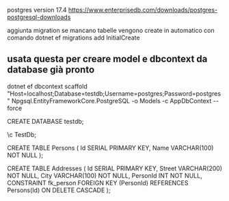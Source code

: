 
postgres version 17.4
https://www.enterprisedb.com/downloads/postgres-postgresql-downloads

aggiunta migration se mancano tabelle vengono create  in automatico
con comando
dotnet ef migrations add InitialCreate


usata questa per creare model e dbcontext da database già pronto
---
dotnet ef dbcontext scaffold "Host=localhost;Database=testdb;Username=postgres;Password=postgres" Npgsql.EntityFrameworkCore.PostgreSQL -o Models -c AppDbContext --force

CREATE DATABASE testdb;

\c TestDb;

CREATE TABLE Persons (
    Id SERIAL PRIMARY KEY,
    Name VARCHAR(100) NOT NULL
);

CREATE TABLE Addresses (
    Id SERIAL PRIMARY KEY,
    Street VARCHAR(200) NOT NULL,
    City VARCHAR(100) NOT NULL,
    PersonId INT NOT NULL,
    CONSTRAINT fk_person FOREIGN KEY (PersonId) REFERENCES Persons(Id) ON DELETE CASCADE
);



